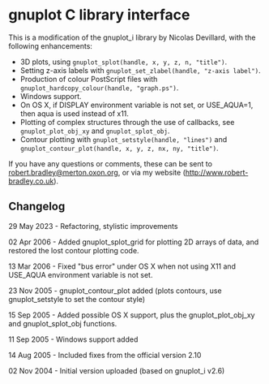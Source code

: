 gnuplot C library interface
===========================

This is a modification of the gnuplot_i library by Nicolas Devillard, with the following enhancements:

* 3D plots, using `gnuplot_splot(handle, x, y, z, n, "title")`.
* Setting z-axis labels with `gnuplot_set_zlabel(handle, "z-axis label")`.
* Production of colour PostScript files with `gnuplot_hardcopy_colour(handle, "graph.ps")`.
* Windows support.
* On OS X, if DISPLAY environment variable is not set, or USE_AQUA=1, then aqua is used instead of x11.
* Plotting of complex structures through the use of callbacks, see `gnuplot_plot_obj_xy` and `gnuplot_splot_obj`.
* Contour plotting with `gnuplot_setstyle(handle, "lines")` and `gnuplot_contour_plot(handle, x, y, z, nx, ny, "title")`.

If you have any questions or comments, these can be sent to robert.bradley@merton.oxon.org, or via my website (http://www.robert-bradley.co.uk).


Changelog
---------

29 May 2023 - Refactoring, stylistic improvements

02 Apr 2006 - Added gnuplot_splot_grid for plotting 2D arrays of data, and restored the lost contour plotting code.

13 Mar 2006 - Fixed "bus error" under OS X when not using X11 and USE_AQUA environment variable is not set.

23 Nov 2005 - gnuplot_contour_plot added (plots contours, use gnuplot_setstyle to set the contour style)

15 Sep 2005 - Added possible OS X support, plus the gnuplot_plot_obj_xy and gnuplot_splot_obj functions.

11 Sep 2005 - Windows support added

14 Aug 2005 - Included fixes from the official version 2.10

02 Nov 2004 - Initial version uploaded (based on gnuplot_i v2.6)

